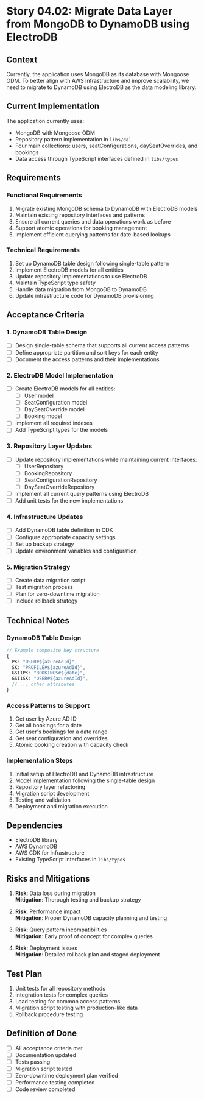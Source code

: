 # Story 04.02: Migrate Data Layer from MongoDB to DynamoDB using ElectroDB

## Context

Currently, the application uses MongoDB as its database with Mongoose ODM. To better align with AWS infrastructure and improve scalability, we need to migrate to DynamoDB using ElectroDB as the data modeling library.

## Current Implementation

The application currently uses:

- MongoDB with Mongoose ODM
- Repository pattern implementation in `libs/dal`
- Four main collections: users, seatConfigurations, daySeatOverrides, and bookings
- Data access through TypeScript interfaces defined in `libs/types`

## Requirements

### Functional Requirements

1. Migrate existing MongoDB schema to DynamoDB with ElectroDB models
2. Maintain existing repository interfaces and patterns
3. Ensure all current queries and data operations work as before
4. Support atomic operations for booking management
5. Implement efficient querying patterns for date-based lookups

### Technical Requirements

1. Set up DynamoDB table design following single-table pattern
2. Implement ElectroDB models for all entities
3. Update repository implementations to use ElectroDB
4. Maintain TypeScript type safety
5. Handle data migration from MongoDB to DynamoDB
6. Update infrastructure code for DynamoDB provisioning

## Acceptance Criteria

### 1. DynamoDB Table Design

- [ ] Design single-table schema that supports all current access patterns
- [ ] Define appropriate partition and sort keys for each entity
- [ ] Document the access patterns and their implementations

### 2. ElectroDB Model Implementation

- [ ] Create ElectroDB models for all entities:
  - [ ] User model
  - [ ] SeatConfiguration model
  - [ ] DaySeatOverride model
  - [ ] Booking model
- [ ] Implement all required indexes
- [ ] Add TypeScript types for the models

### 3. Repository Layer Updates

- [ ] Update repository implementations while maintaining current interfaces:
  - [ ] UserRepository
  - [ ] BookingRepository
  - [ ] SeatConfigurationRepository
  - [ ] DaySeatOverrideRepository
- [ ] Implement all current query patterns using ElectroDB
- [ ] Add unit tests for the new implementations

### 4. Infrastructure Updates

- [ ] Add DynamoDB table definition in CDK
- [ ] Configure appropriate capacity settings
- [ ] Set up backup strategy
- [ ] Update environment variables and configuration

### 5. Migration Strategy

- [ ] Create data migration script
- [ ] Test migration process
- [ ] Plan for zero-downtime migration
- [ ] Include rollback strategy

## Technical Notes

### DynamoDB Table Design

```typescript
// Example composite key structure
{
  PK: "USER#${azureAdId}",
  SK: "PROFILE#${azureAdId}",
  GSI1PK: "BOOKINGS#${date}",
  GSI1SK: "USER#${azureAdId}",
  // ... other attributes
}
```

### Access Patterns to Support

1. Get user by Azure AD ID
2. Get all bookings for a date
3. Get user's bookings for a date range
4. Get seat configuration and overrides
5. Atomic booking creation with capacity check

### Implementation Steps

1. Initial setup of ElectroDB and DynamoDB infrastructure
2. Model implementation following the single-table design
3. Repository layer refactoring
4. Migration script development
5. Testing and validation
6. Deployment and migration execution

## Dependencies

- ElectroDB library
- AWS DynamoDB
- AWS CDK for infrastructure
- Existing TypeScript interfaces in `libs/types`

## Risks and Mitigations

1. **Risk**: Data loss during migration  
   **Mitigation**: Thorough testing and backup strategy

2. **Risk**: Performance impact  
   **Mitigation**: Proper DynamoDB capacity planning and testing

3. **Risk**: Query pattern incompatibilities  
   **Mitigation**: Early proof of concept for complex queries

4. **Risk**: Deployment issues  
   **Mitigation**: Detailed rollback plan and staged deployment

## Test Plan

1. Unit tests for all repository methods
2. Integration tests for complex queries
3. Load testing for common access patterns
4. Migration script testing with production-like data
5. Rollback procedure testing

## Definition of Done

- [ ] All acceptance criteria met
- [ ] Documentation updated
- [ ] Tests passing
- [ ] Migration script tested
- [ ] Zero-downtime deployment plan verified
- [ ] Performance testing completed
- [ ] Code review completed
